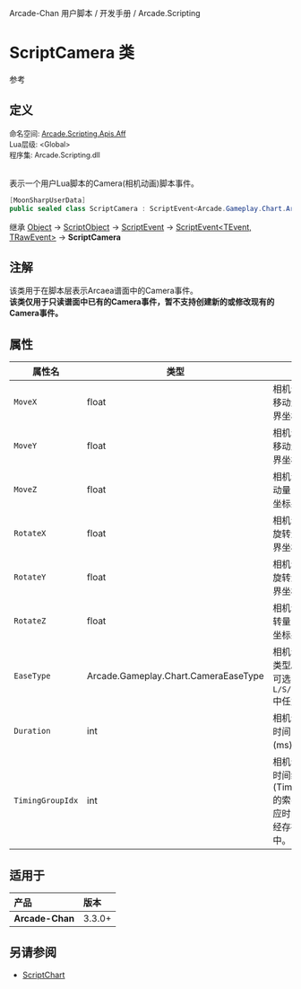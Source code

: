 Arcade-Chan 用户脚本 / 开发手册 / Arcade.Scripting
# ScriptCamera 类
参考

## 定义
<div style="font-size: 90%;">
命名空间: <a href="README.md">Arcade.Scripting.Apis.Aff</a><br />
Lua层级: &lt;Global&gt;<br />
程序集: Arcade.Scripting.dll
</div><br />

表示一个用户Lua脚本的Camera(相机动画)脚本事件。

```csharp
[MoonSharpUserData]
public sealed class ScriptCamera : ScriptEvent<Arcade.Gameplay.Chart.ArcCamera, Arcade.Aff.RawAffCamera>
```

继承 [Object](https://learn.microsoft.com/zh-cn/dotnet/api/system.object) -> [ScriptObject](ScriptObject.md) -> [ScriptEvent](ScriptEvent.md) -> [ScriptEvent&lt;TEvent, TRawEvent&gt;](ScriptEvent`2.md) -> **ScriptCamera**

## 注解
该类用于在脚本层表示Arcaea谱面中的Camera事件。  
**该类仅用于只读谱面中已有的Camera事件，暂不支持创建新的或修改现有的Camera事件。**

## 属性
| 属性名 | 类型 | 说明 |
| -- | -- | -- |
| ``MoveX`` | float | 相机动画的X轴移动量(相对于世界坐标系)。 |
| ``MoveY`` | float | 相机动画的Y轴移动量(相对于世界坐标系)。 |
| ``MoveZ`` | float | 相机动画的Z轴移动量(相对于世界坐标系)。 |
| ``RotateX`` | float | 相机动画的X轴旋转量(相对于世界坐标系)。 |
| ``RotateY`` | float | 相机动画的Y轴旋转量(相对于世界坐标系)。 |
| ``RotateZ`` | float | 相机动画的Z轴旋转量(相对于世界坐标系)。 |
| ``EaseType`` | Arcade.Gameplay.Chart.CameraEaseType | 相机动画的缓动类型。<br />可选``L/S/Qi/Qo/Reset``中任意一值。 |
| ``Duration`` | int | 相机动画的持续时间，以毫秒(ms)为单位。 |
| ``TimingGroupIdx`` | int | 相机动画所属的时间组(TimingGroup)的索引下标。对应时间组必须已经存在于谱面中。 |

## 适用于
| 产品 | 版本 |
|:----|:----|
| **Arcade-Chan** | 3.3.0+ |

## 另请参阅
- [ScriptChart](ScriptChart.md)